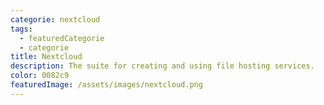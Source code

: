 ```yaml
---
categorie: nextcloud
tags:
  - featuredCategorie
  - categorie
title: Nextcloud
description: The suite for creating and using file hosting services.
color: 0082c9
featuredImage: /assets/images/nextcloud.png
---
```

